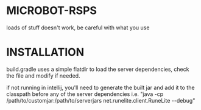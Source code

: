 # MICROBOT-RSPS

loads of stuff doesn't work, be careful with what you use

# INSTALLATION

build.gradle uses a simple flatdir to load the server dependencies, check the file and modify if needed.

if not running in intellij, you'll need to generate the built jar and add it to the classpath before any of the server dependencies
i.e. "java -cp /path/to/customjar:/path/to/serverjars net.runelite.client.RuneLite --debug"